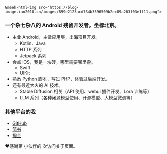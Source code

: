 `Gmeek-html<img src="https://blog-image.ian2018.cn/images/899e2123acd734b3596509b2ec89a263f03e1f11.png">`


### 一个杂七杂八的 Android 残留开发者。坐标北京。

* 主业 Android，主做应用层，出海项目开发。
    * Kotlin、Java
    * HTTP 系列
    * Jetpack 系列
* 会点 iOS，我是一块砖，哪里需要哪里搬。
    * Swift
    * UIKit
* 熟悉 Python 脚本，写过 PHP，体验过后端开发。
* 还有最近大火的 AI 技术。
    * Stable Diffusion 相关（API 使用、webui 插件开发、Lora 训练等）
    * LLM 系列（各种闭源模型使用、开源模型、大模型微调等）

### 其他平台的我

* [GitHub](https://github.com/IAn2018cs)
* [简书](https://www.jianshu.com/u/6d40aabd4699)
* [掘金](https://juejin.cn/user/2119514147534382)

:heart:感谢第 <span id="page_uv"></span> 小伙伴的 <span id="page_pv"></span> 次访问关于页面。



<!-- ##{"script":'<script>!function(){console.info("welcome to WebViso");const e=document.currentScript;let t=e.getAttribute("data-base-url"),o=e.getAttribute("data-page-pv-id"),n=e.getAttribute("data-page-uv-id");const r={version:"0.0.0"};let i="https://webviso.ian2018.club";r.page_pv_id="user-content-page_pv",r.page_uv_id="user-content-page_uv",t&&(i=t),o&&(r.page_pv_id=o),n&&(r.page_uv_id=n),r.init=async function(){const e=getLocation(window.location.href),t=document.getElementById(r.page_pv_id),o=document.getElementById(r.page_uv_id),n={url:e.pathname,hostname:e.hostname,referrer:document.referrer};var a,s;t&&(n.pv=!0),o&&(n.uv=!0),await(a=`${i}/api/visit`,s=n,new Promise((e=>{fetch(a,{method:"POST",headers:{"Content-Type":"application/json"},body:JSON.stringify(s)}).then((e=>e.json())).then((function(t){e(t)})).catch((e=>{console.error(e)}))}))).then((e=>{if("OK"!=e.ret)return void console.error("WebViso.init error",e.message);const n=e.data;t&&(t.innerText=n.pv),o&&(o.innerText=n.uv)})).catch((e=>{console.log("WebViso.init fetch error",e)}))};const getLocation=function(e){const t=document.createElement("a");return t.href=e,t};"undefined"!=typeof window&&(r.init(),window.WebViso=r)}();</script>'## -->